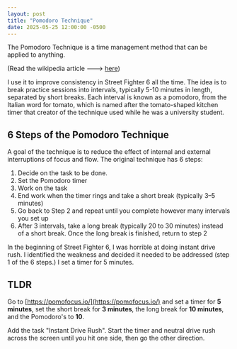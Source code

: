 ```yaml
---
layout: post
title: "Pomodoro Technique"
date: 2025-05-25 12:00:00 -0500
---
```


The Pomodoro Technique is a time management method that can be applied to anything.

(Read the wikipedia article ---> [here](https://en.wikipedia.org/wiki/Pomodoro_Technique#Tools))

I use it to improve consistency in Street Fighter 6 all the time. The idea is to break practice sessions into intervals, typically 5-10 minutes in length, separated by short breaks. Each interval is known as a pomodoro, from the Italian word for tomato, which is named after the tomato-shaped kitchen timer that creator of the technique used while he was a university student.

## 6 Steps of the Pomodoro Technique

A goal of the technique is to reduce the effect of internal and external interruptions of focus and flow. The original technique has 6 steps:

1. Decide on the task to be done.
2. Set the Pomodoro timer
3. Work on the task
4. End work when the timer rings and take a short break (typically 3–5 minutes)
5. Go back to Step 2 and repeat until you complete however many intervals you set up
6. After 3 intervals, take a long break (typically 20 to 30 minutes) instead of a short break. Once the long break is finished, return to step 2

In the beginning of Street Fighter 6, I was horrible at doing instant drive rush. I identified the weakness and decided it needed to be addressed (step 1 of the 6 steps.) I set a timer for 5 minutes.


## TLDR

Go to [https://pomofocus.io/](https://pomofocus.io/) and set a timer for **5 minutes**, set the short break for **3 minutes**, the long break for **10 minutes**, and the Pomodoro's to **10**.

Add the task "Instant Drive Rush". Start the timer and neutral drive rush across the screen until you hit one side, then go the other direction.
